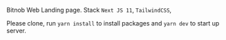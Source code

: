 
Bitnob Web Landing page.
Stack `Next JS 11`, `TailwindCSS`,

Please clone, run `yarn install` to install packages and `yarn dev` to start up server.
